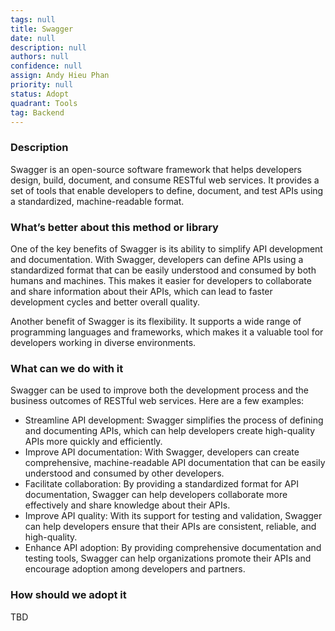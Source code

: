 ```yaml
---
tags: null
title: Swagger
date: null
description: null
authors: null
confidence: null
assign: Andy Hieu Phan
priority: null
status: Adopt
quadrant: Tools
tag: Backend
---
```


<!-- table_of_contents 6ebe39c5-2df3-4143-aed8-0a1743bef434 -->

### Description

Swagger is an open-source software framework that helps developers design, build, document, and consume RESTful web services. It provides a set of tools that enable developers to define, document, and test APIs using a standardized, machine-readable format.

### What’s better about this method or library

One of the key benefits of Swagger is its ability to simplify API development and documentation. With Swagger, developers can define APIs using a standardized format that can be easily understood and consumed by both humans and machines. This makes it easier for developers to collaborate and share information about their APIs, which can lead to faster development cycles and better overall quality.

Another benefit of Swagger is its flexibility. It supports a wide range of programming languages and frameworks, which makes it a valuable tool for developers working in diverse environments.

### What can we do with it

Swagger can be used to improve both the development process and the business outcomes of RESTful web services. Here are a few examples:

* Streamline API development: Swagger simplifies the process of defining and documenting APIs, which can help developers create high-quality APIs more quickly and efficiently.
* Improve API documentation: With Swagger, developers can create comprehensive, machine-readable API documentation that can be easily understood and consumed by other developers.
* Facilitate collaboration: By providing a standardized format for API documentation, Swagger can help developers collaborate more effectively and share knowledge about their APIs.
* Improve API quality: With its support for testing and validation, Swagger can help developers ensure that their APIs are consistent, reliable, and high-quality.
* Enhance API adoption: By providing comprehensive documentation and testing tools, Swagger can help organizations promote their APIs and encourage adoption among developers and partners.

### How should we adopt it

TBD

<!-- child_database 6ca1f710-4bb8-42bf-a507-bd8195bb4a55 -->
